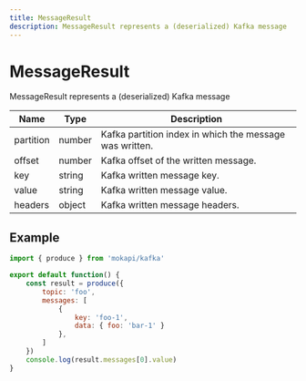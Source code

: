 ```yaml
---
title: MessageResult
description: MessageResult represents a (deserialized) Kafka message
---
```

# MessageResult

MessageResult represents a (deserialized) Kafka message

| Name      | Type   | Description                                             |
|-----------|--------|---------------------------------------------------------|
| partition | number | Kafka partition index in which the message was written. |
| offset    | number | Kafka offset of the written message.                    |
| key       | string | Kafka written message key.                              |
| value     | string | Kafka written message value.                            |
| headers   | object | Kafka written message headers.                          |

## Example

```javascript tab=kafka.js
import { produce } from 'mokapi/kafka'

export default function() {
    const result = produce({
        topic: 'foo',
        messages: [
            {
                key: 'foo-1',
                data: { foo: 'bar-1' }
            },
        ]
    })
    console.log(result.messages[0].value)
}
```